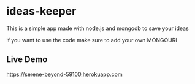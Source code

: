 # ideas-keeper

This is a simple app made with node.js and mongodb to save your ideas

if you want to use the code make sure to add your own MONGOURI

## Live Demo

https://serene-beyond-59100.herokuapp.com
